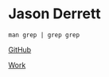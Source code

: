 # Jason Derrett

`man grep | grep grep`

[GitHub](https://github.com/jderrett)

[Work](https://aws.amazon.com/)

